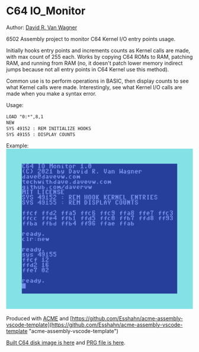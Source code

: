 # C64 IO_Monitor #

Author: [David R. Van Wagner](http://techwithdave.davevw.com "David R. Van Wagner")

6502 Assembly project to monitor C64 Kernel I/O entry points usage.

Initially hooks entry points and increments counts as Kernel
calls are made, with max count of 255 each.  Works by copying
C64 ROMs to RAM, patching RAM, and running from RAM (no, it
doesn't patch lower memory indirect jumps because not all
entry points in C64 Kernel use this method).

Common use is to perform operations in BASIC, then display
counts to see what Kernel calls were made.  Interestingly,
see what Kernel I/O calls are made when you make a syntax error.

Usage:

    LOAD "0:*",8,1
    NEW
    SYS 49152 : REM INITIALIZE HOOKS
    SYS 49155 : DISPLAY COUNTS

Example:
![Example screenshot](c64-io_monitor.png)

Produced with [ACME](https://sourceforge.net/projects/acme-crossass/ "ACME Cross-Assembler") and [https://github.com/Esshahn/acme-assembly-vscode-template](https://github.com/Esshahn/acme-assembly-vscode-template "acme-assembly-vscode-template")

[Built C64 disk image is here](https://github.com/davervw/c64-io_monitor/raw/main/build/io_monitor.d64) and [PRG file is here](https://github.com/davervw/c64-io_monitor/raw/main/build/io_monitor.prg).